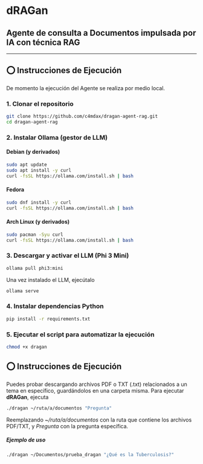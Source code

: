 # dRAGan
## Agente de consulta a Documentos impulsada por IA con técnica RAG
--- 
## ⭕ Instrucciones de Ejecución

De momento la ejecución del Agente se realiza por medio local.

### 1. Clonar el repositorio
```bash
git clone https://github.com/c4mdax/dragan-agent-rag.git
cd dragan-agent-rag
```

### 2. Instalar Ollama (gestor de LLM)
#### Debian (y derivados)
```bash
sudo apt update
sudo apt install -y curl
curl -fsSL https://ollama.com/install.sh | bash
```

#### Fedora
```bash
sudo dnf install -y curl
curl -fsSL https://ollama.com/install.sh | bash
```

#### Arch Linux (y derivados)
```bash
sudo pacman -Syu curl
curl -fsSL https://ollama.com/install.sh | bash
```

### 3. Descargar y activar el LLM (Phi 3 Mini)
```bash
ollama pull phi3:mini
```
Una vez instalado el LLM, ejecútalo
```bash
ollama serve
```

### 4. Instalar dependencias Python
```bash
pip install -r requirements.txt
```

### 5. Ejecutar el script para automatizar la ejecución
```bash
chmod +x dragan
```
## ⭕ Instrucciones de Ejecución

Puedes probar descargando archivos PDF o TXT (.txt) relacionados a un tema en específico, guardándolos en una carpeta misma.
Para ejecutar **dRAGan**, ejecuta
```bash
./dragan ~/ruta/a/documentos "Pregunta"
```
Reemplazando _~/ruta/a/documentos_ con la ruta que contiene los archivos PDF/TXT, y _Pregunta_ con la pregunta específica.

##### Ejemplo de uso
```bash
./dragan ~/Documentos/prueba_dragan "¿Qué es la Tuberculosis?"
```
